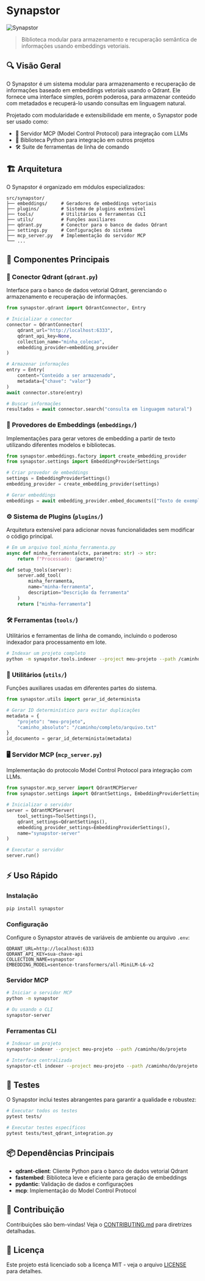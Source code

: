 # Synapstor

![Synapstor](https://via.placeholder.com/800x200?text=Synapstor)

> Biblioteca modular para armazenamento e recuperação semântica de informações usando embeddings vetoriais.

## 🔍 Visão Geral

O Synapstor é um sistema modular para armazenamento e recuperação de informações baseado em embeddings vetoriais usando o Qdrant. Ele fornece uma interface simples, porém poderosa, para armazenar conteúdo com metadados e recuperá-lo usando consultas em linguagem natural.

Projetado com modularidade e extensibilidade em mente, o Synapstor pode ser usado como:

- 🚀 Servidor MCP (Model Control Protocol) para integração com LLMs
- 🔧 Biblioteca Python para integração em outros projetos
- 🛠️ Suite de ferramentas de linha de comando

## 🏗️ Arquitetura

O Synapstor é organizado em módulos especializados:

```
src/synapstor/
├── embeddings/     # Geradores de embeddings vetoriais
├── plugins/        # Sistema de plugins extensível
├── tools/          # Utilitários e ferramentas CLI
├── utils/          # Funções auxiliares
├── qdrant.py       # Conector para o banco de dados Qdrant
├── settings.py     # Configurações do sistema
├── mcp_server.py   # Implementação do servidor MCP
└── ...
```

## 🧩 Componentes Principais

### 🔄 Conector Qdrant (`qdrant.py`)

Interface para o banco de dados vetorial Qdrant, gerenciando o armazenamento e recuperação de informações.

```python
from synapstor.qdrant import QdrantConnector, Entry

# Inicializar o conector
connector = QdrantConnector(
    qdrant_url="http://localhost:6333",
    qdrant_api_key=None,
    collection_name="minha_colecao",
    embedding_provider=embedding_provider
)

# Armazenar informações
entry = Entry(
    content="Conteúdo a ser armazenado",
    metadata={"chave": "valor"}
)
await connector.store(entry)

# Buscar informações
resultados = await connector.search("consulta em linguagem natural")
```

### 🧠 Provedores de Embeddings (`embeddings/`)

Implementações para gerar vetores de embedding a partir de texto utilizando diferentes modelos e bibliotecas.

```python
from synapstor.embeddings.factory import create_embedding_provider
from synapstor.settings import EmbeddingProviderSettings

# Criar provedor de embeddings
settings = EmbeddingProviderSettings()
embedding_provider = create_embedding_provider(settings)

# Gerar embeddings
embeddings = await embedding_provider.embed_documents(["Texto de exemplo"])
```

### ⚙️ Sistema de Plugins (`plugins/`)

Arquitetura extensível para adicionar novas funcionalidades sem modificar o código principal.

```python
# Em um arquivo tool_minha_ferramenta.py
async def minha_ferramenta(ctx, parametro: str) -> str:
    return f"Processado: {parametro}"

def setup_tools(server):
    server.add_tool(
        minha_ferramenta,
        name="minha-ferramenta",
        description="Descrição da ferramenta"
    )
    return ["minha-ferramenta"]
```

### 🛠️ Ferramentas (`tools/`)

Utilitários e ferramentas de linha de comando, incluindo o poderoso indexador para processamento em lote.

```bash
# Indexar um projeto completo
python -m synapstor.tools.indexer --project meu-projeto --path /caminho/do/projeto
```

### 🔧 Utilitários (`utils/`)

Funções auxiliares usadas em diferentes partes do sistema.

```python
from synapstor.utils import gerar_id_determinista

# Gerar ID determinístico para evitar duplicações
metadata = {
    "projeto": "meu-projeto",
    "caminho_absoluto": "/caminho/completo/arquivo.txt"
}
id_documento = gerar_id_determinista(metadata)
```

### 🖥️ Servidor MCP (`mcp_server.py`)

Implementação do protocolo Model Control Protocol para integração com LLMs.

```python
from synapstor.mcp_server import QdrantMCPServer
from synapstor.settings import QdrantSettings, EmbeddingProviderSettings, ToolSettings

# Inicializar o servidor
server = QdrantMCPServer(
    tool_settings=ToolSettings(),
    qdrant_settings=QdrantSettings(),
    embedding_provider_settings=EmbeddingProviderSettings(),
    name="synapstor-server"
)

# Executar o servidor
server.run()
```

## ⚡ Uso Rápido

### Instalação

```bash
pip install synapstor
```

### Configuração

Configure o Synapstor através de variáveis de ambiente ou arquivo `.env`:

```
QDRANT_URL=http://localhost:6333
QDRANT_API_KEY=sua-chave-api
COLLECTION_NAME=synapstor
EMBEDDING_MODEL=sentence-transformers/all-MiniLM-L6-v2
```

### Servidor MCP

```bash
# Iniciar o servidor MCP
python -m synapstor

# Ou usando o CLI
synapstor-server
```

### Ferramentas CLI

```bash
# Indexar um projeto
synapstor-indexer --project meu-projeto --path /caminho/do/projeto

# Interface centralizada
synapstor-ctl indexer --project meu-projeto --path /caminho/do/projeto
```

## 🧪 Testes

O Synapstor inclui testes abrangentes para garantir a qualidade e robustez:

```bash
# Executar todos os testes
pytest tests/

# Executar testes específicos
pytest tests/test_qdrant_integration.py
```

## 📦 Dependências Principais

- **qdrant-client**: Cliente Python para o banco de dados vetorial Qdrant
- **fastembed**: Biblioteca leve e eficiente para geração de embeddings
- **pydantic**: Validação de dados e configurações
- **mcp**: Implementação do Model Control Protocol

## 🤝 Contribuição

Contribuições são bem-vindas! Veja o [CONTRIBUTING.md](../CONTRIBUTING.md) para diretrizes detalhadas.

## 📄 Licença

Este projeto está licenciado sob a licença MIT - veja o arquivo [LICENSE](../LICENSE) para detalhes.
